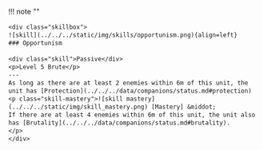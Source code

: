 !!! note ""

    <div class="skillbox">
    ![skill](../../../static/img/skills/opportunism.png){align=left}
    ### Opportunism

    <div class="skill">Passive</div>
    <p>Level 5 Brute</p>
    ---
    As long as there are at least 2 enemies within 6m of this unit, the unit has [Protection](../../../data/companions/status.md#protection)
    <p class="skill-mastery">![skill mastery](../../../static/img/skill_mastery.png) [Mastery] &middot; 
    If there are at least 4 enemies within 6m of this unit, the unit also has [Brutality](../../../data/companions/status.md#brutality). 
    </p>
    </div>